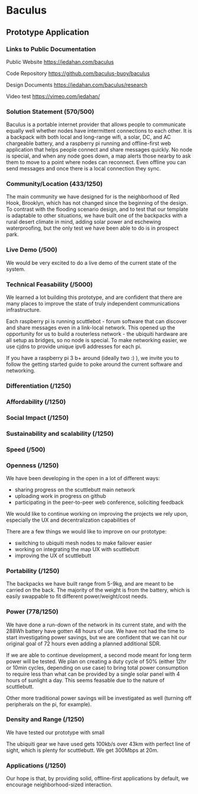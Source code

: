 # Baculus

## Prototype Application

### Links to Public Documentation

Public Website https://jedahan.com/baculus

Code Repository https://github.com/baculus-buoy/baculus

Design Documents https://jedahan.com/baculus/research

Video test https://vimeo.com/jedahan/

### Solution Statement (570/500)

Baculus is a portable internet provider that allows people to communicate equally well whether nodes have intermittent connections to each other. It is a backpack with both local and long-range wifi, a solar, DC, and AC chargeable battery, and a raspberry pi running and offline-first web application that helps people connect and share messages quickly. No node is special, and when any node goes down, a map alerts those nearby to ask them to move to a point where nodes can reconnect. Even offline you can send messages and once there is a local connection they sync.

### Community/Location (433/1250)

The main community we have designed for is the neighborhood of Red Hook, Brooklyn, which has not changed since the beginning of the design. To contrast with the flooding scenario design, and to test that our template is adaptable to other situations, we have built one of the backpacks with a rural desert climate in mind, adding solar power and eschewing waterproofing, but the only test we have been able to do is in prospect park.

### Live Demo (/500)

We would be very excited to do a live demo of the current state of the system.

### Technical Feasability (/5000)

We learned a lot building this prototype, and are confident that there are many places to improve the state of truly independent communications infrastructure.

Each raspberry pi is running scuttlebot - forum software that can discover and share messages even in a link-local network. This opened up the opportunity for us to build a routerless network - the ubiquiti hardware are all setup as bridges, so no node is special. To make networking easier, we use cjdns to provide unique ipv6 addresses for each pi.

If you have a raspberry pi 3 b+ around (ideally two :) ), we invite you to follow the getting started guide to poke around the current software and networking.

### Differentiation (/1250)

### Affordability (/1250)

### Social Impact (/1250)

### Sustainability and scalability (/1250)

### Speed (/500)

### Openness (/1250)

We have been developing in the open in a lot of different ways:

* sharing progress on the scuttlebutt main network
* uploading work in progress on github
* participating in the peer-to-peer web conference, soliciting feedback

We would like to continue working on improving the projects we rely upon, especially the UX and decentralization capabilities of 



There are a few things we would like to improve on our prototype:

* switching to ubiquiti mesh nodes to make failover easier
* working on integrating the map UX with scuttlebutt
* improving the UX of scuttlebutt



### Portability (/1250)

The backpacks we have built range from 5-9kg, and are meant to be carried on the back. The majority of the weight is from the battery, which is easily swappable to fit different power/weight/cost needs.

### Power (778/1250)

We have done a run-down of the network in its current state, and with the 288Wh battery have gotten 48 hours of use. We have not had the time to start investigating power savings, but we are confident that we can hit our original goal of 72 hours even adding a planned additional SDR.

If we are able to continue development, a second mode meant for long term power will be tested. We plan on creating a duty cycle of 50% (either 12hr or 10min cycles, depending on use case) to bring total power consumption to require less than what can be provided by a single solar panel with 4 hours of sunlight a day. This seems feasable due to the nature of scuttlebutt.

Other more traditional power savings will be investigated as well (turning off peripherals on the pi, for example).

### Density and Range (/1250)

We have tested our prototype with small 

The ubiquiti gear we have used gets 100kb/s over 43km with perfect line of sight, which is plenty for scuttlebutt. We get 300Mbps at 20m.

### Applications (/1250)

Our hope is that, by providing solid, offline-first applications by default, we encourage neighborhood-sized interaction.